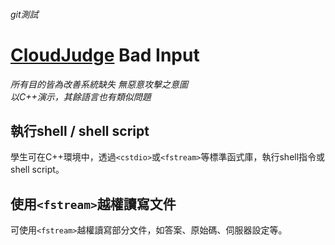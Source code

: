 ###### git測試
# [CloudJudge](https://cloud.judge.com.tw) Bad Input

*所有目的皆為改善系統缺失 無惡意攻擊之意圖*\
*以C++演示，其餘語言也有類似問題*


## 執行shell / shell script
學生可在C++環境中，透過`<cstdio>`或`<fstream>`等標準函式庫，執行shell指令或shell script。

## 使用`<fstream>`越權讀寫文件
可使用`<fstream>`越權讀寫部分文件，如答案、原始碼、伺服器設定等。